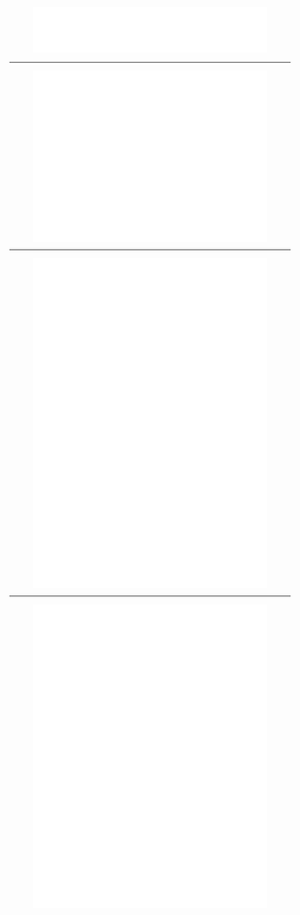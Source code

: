 <p align="center">
  <a href="https://github.com/cjw6k/">
    <img src="./images/cjw6k.svg" width="420px">
  </a>
</p>
<hr>
<p align="center">
  <a href="https://github.com/cjw6k?tab=repositories">
    <img align="top" src="./images/repositories.svg" width="420px">
  </a>
  <a href="https://github.com/search?q=author:cjw6k">
    <img align="top" src="./images/activity-community.svg" width="420px">
  </a>
</p>
<hr>
<p align="center">
  <a href="https://github.com/search?q=author:cjw6k">
    <img align="top" src="./images/calendar-languages.svg" width="420px">
  </a>
  <a href="https://github.com/search?q=author:cjw6k">
    <img align="top" src="./images/followup.svg" width="420px">
  </a>
</p>
<hr>
<!-- <p align="center">
  <a href="https://github.com/cjw6k/">
    <img align="top" src="./images/habits.svg" width="420px">
  </a>
  <a href="https://github.com/cjw6k?tab=followers">
    <img align="top" src="./images/achievements-followers.svg" width="420px">
  </a>
</p>
<hr> -->
<p align="center">
  <a href="https://github.com/search?q=author:cjw6k">
    <img align="top" src="./images/recent.svg" width="420px">
  </a>
  <a href="https://github.com/cjw6k?tab=stars">
    <img align="top" src="./images/stars.svg" width="420px">
  </a>
</p>
